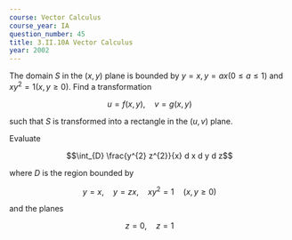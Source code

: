 ```yaml
---
course: Vector Calculus
course_year: IA
question_number: 45
title: 3.II.10A Vector Calculus
year: 2002
---
```



The domain $S$ in the $(x, y)$ plane is bounded by $y=x, y=a x(0 \leqslant a \leqslant 1)$ and $x y^{2}=1(x, y \geqslant 0)$. Find a transformation

$$u=f(x, y), \quad v=g(x, y)$$

such that $S$ is transformed into a rectangle in the $(u, v)$ plane.

Evaluate

$$\int_{D} \frac{y^{2} z^{2}}{x} d x d y d z$$

where $D$ is the region bounded by

$$y=x, \quad y=z x, \quad x y^{2}=1 \quad(x, y \geqslant 0)$$

and the planes

$$z=0, \quad z=1$$